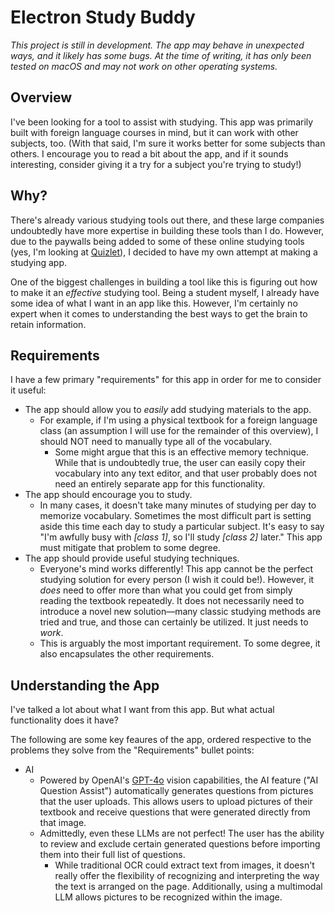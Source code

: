 # Electron Study Buddy

_This project is still in development. The app may behave in unexpected ways, and it likely has some bugs. At the time of writing, it has only been tested on macOS and may not work on other operating systems._

## Overview

I've been looking for a tool to assist with studying. This app was primarily built with foreign language courses in mind, but it can work with other subjects, too. (With that said, I'm sure it works better for some subjects than others. I encourage you to read a bit about the app, and if it sounds interesting, consider giving it a try for a subject you're trying to study!)

## Why?

There's already various studying tools out there, and these large companies undoubtedly have more expertise in building these tools than I do. However, due to the paywalls being added to some of these online studying tools (yes, I'm looking at [Quizlet](https://quizlet.com/)), I decided to have my own attempt at making a studying app.

One of the biggest challenges in building a tool like this is figuring out how to make it an _effective_ studying tool. Being a student myself, I already have some idea of what I want in an app like this. However, I'm certainly no expert when it comes to understanding the best ways to get the brain to retain information.

## Requirements

I have a few primary "requirements" for this app in order for me to consider it useful:

- The app should allow you to _easily_ add studying materials to the app.
  - For example, if I'm using a physical textbook for a foreign language class (an assumption I will use for the remainder of this overview), I should NOT need to manually type all of the vocabulary.
    - Some might argue that this is an effective memory technique. While that is undoubtedly true, the user can easily copy their vocabulary into any text editor, and that user probably does not need an entirely separate app for this functionality.
    <!-- As such, I want to remove that pain point for the users who are _not_ interested in manually typing it. (With that said, users still have the option to manually type their ) -->
- The app should encourage you to study.
  - In many cases, it doesn't take many minutes of studying per day to memorize vocabulary. Sometimes the most difficult part is setting aside this time each day to study a particular subject. It's easy to say "I'm awfully busy with _[class 1]_, so I'll study _[class 2]_ later." This app must mitigate that problem to some degree.
- The app should provide useful studying techniques.
  - Everyone's mind works differently! This app cannot be the perfect studying solution for every person (I wish it could be!). However, it _does_ need to offer more than what you could get from simply reading the textbook repeatedly. It does not necessarily need to introduce a novel new solution—many classic studying methods are tried and true, and those can certainly be utilized. It just needs to _work_.
  - This is arguably the most important requirement. To some degree, it also encapsulates the other requirements.

## Understanding the App

I've talked a lot about what I want from this app. But what actual functionality does it have?

The following are some key feaures of the app, ordered respective to the problems they solve from the "Requirements" bullet points:

- AI
  - Powered by OpenAI's [GPT-4o](https://platform.openai.com/docs/models/gpt-4o) vision capabilities, the AI feature ("AI Question Assist") automatically generates questions from pictures that the user uploads. This allows users to upload pictures of their textbook and receive questions that were generated directly from that image.
  - Admittedly, even these LLMs are not perfect! The user has the ability to review and exclude certain generated questions before importing them into their full list of questions.
    - While traditional OCR could extract text from images, it doesn't really offer the flexibility of recognizing and interpreting the way the text is arranged on the page. Additionally, using a multimodal LLM allows pictures to be recognized within the image.
